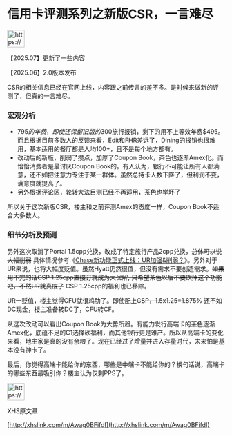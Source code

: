 # 信用卡评测系列之新版CSR，一言难尽

<aside>
<img src="https://www.notion.so/icons/megaphone_blue.svg" alt="https://www.notion.so/icons/megaphone_blue.svg" width="40px" />

【2025.07】更新了一些内容

【2025.06】2.0版本发布

</aside>

CSR的相关信息已经在官网上线，内容跟之前传言的差不多。是时候来做新的评测了，但真的一言难尽。

### 宏观分析

- $795的年费，即使还保留旧版的$300旅行报销，剩下的用不上等效年费$495。而且根据目前多数人的反馈来看，Edit和FHR差远了，Dining的报销也很难用，基本适用的餐厅都是人均100+，且不是每个地方都有。
- 改动后的新版，削弱了攒点，加厚了Coupon Book，茶色也逐渐Amex化。而恰恰消费者是最讨厌Coupon Book的。有人认为，银行不可能让所有人都满意，还不如把注意力专注于某一群体。虽然总持卡人数下降了，但利润不变，满意度就提高了。
- 另外根据评论区，轮转大法目测已经不再适用，茶色也学坏了

所以关于这次新版CSR，楼主和之前评测Amex的态度一样，Coupon Book不适合大多数人。

### 细节分析及预测

另外这次取消了Portal 1.5cpp兑换，改成了特定旅行产品2cpp兑换，~~总体可以说大幅削弱~~ 具体情况参考《[Chase新功能正式上线：UR加强&削弱？](Chase%E6%96%B0%E5%8A%9F%E8%83%BD%E6%AD%A3%E5%BC%8F%E4%B8%8A%E7%BA%BF%EF%BC%9AUR%E5%8A%A0%E5%BC%BA&%E5%89%8A%E5%BC%B1%EF%BC%9F%2023564738a3cc807bb711e949d0453a51.md)》。另外对于UR来说，也将大幅度贬值。虽然Hyatt仍然很值，但没有需求不要创造需求。~~如果用不完的话CSP 1.25cpp直接订就成为大优解, 只希望茶色以后不要砍掉这个功能吧，不然UR就真废了~~ CSP 1.25cpp的福利也已移除。

UR一贬值，楼主觉得CFU就很鸡肋了。~~即使配上CSP，1.5x1.25=1.875%~~ 还不如DC现金，楼主准备转DC了，CFU转CF。

从这次改动可以看出Coupon Book为大势所趋。有能力发行高端卡的茶色逐渐Amex化，底蕴不足的C1选择砍福利，而其他银行更是难产。所以从高端卡的变化来看，地主家是真的没有余粮了。现在已经过了增量并进入存量时代，未来怕是基本没有神卡了。

最后，你觉得高端卡能给你的东西，哪些是中端卡不能给你的？换句话说，高端卡的哪些东西最吸引你？楼主认为仅剩PPS了。

<aside>
<img src="https://www.notion.so/icons/megaphone_blue.svg" alt="https://www.notion.so/icons/megaphone_blue.svg" width="40px" />

XHS原文章

[http://xhslink.com/m/Awag0BFifdI](http://xhslink.com/m/Awag0BFifdI)

</aside>